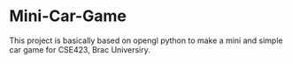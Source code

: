 # Mini-Car-Game
This project is basically based on opengl python to make a mini and simple car game for CSE423, Brac Universiry.
